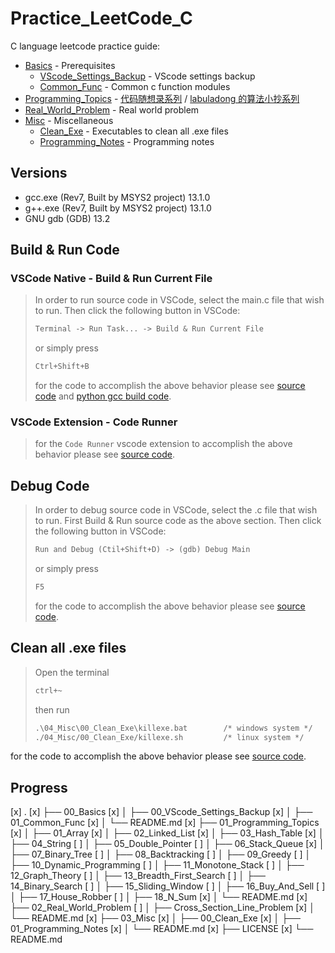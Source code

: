 # Practice_LeetCode_C

C language leetcode practice guide:

- [Basics](00_Basics/) - Prerequisites
  - [VScode_Settings_Backup](00_Basics/00_VScode_Settings_Backup) - VScode settings backup
  - [Common_Func](00_Basics/01_Common_Func/) - Common c function modules
- [Programming_Topics](Programming_Topics/) - [代码随想录系列](https://programmercarl.com/) / [labuladong 的算法小抄系列](https://labuladong.github.io/algo/home/)
- [Real_World_Problem](02_Real_World_Problem/) - Real world problem
- [Misc](03_Misc/) - Miscellaneous
  - [Clean_Exe](03_Misc/00_Clean_Exe/) - Executables to clean all .exe files
  - [Programming_Notes](03_Misc/01_Programming_Notes/) - Programming notes

## Versions

- gcc.exe (Rev7, Built by MSYS2 project) 13.1.0
- g++.exe (Rev7, Built by MSYS2 project) 13.1.0
- GNU gdb (GDB) 13.2

## Build & Run Code

### VSCode Native - Build & Run Current File

> In order to run source code in VSCode, select the main.c file that wish to run. Then click the following button in VSCode:
>
> ```txt
> Terminal -> Run Task... -> Build & Run Current File
> ```
>
> or simply press
>
> ```txt
> Ctrl+Shift+B
> ```
>
> for the code to accomplish the above behavior please see [source code](.vscode/tasks.json) and [python gcc build code](.vscode/build.py).

### VSCode Extension - Code Runner

> for the `Code Runner` vscode extension to accomplish the above behavior please see [source code](.vscode/settings.json).

## Debug Code

> In order to debug source code in VSCode, select the .c file that wish to run.
> First Build & Run source code as the above section.
> Then click the following button in VSCode:
>
> ```txt
> Run and Debug (Ctil+Shift+D) -> (gdb) Debug Main
> ```
>
> or simply press
>
> ```txt
> F5
> ```
>
> for the code to accomplish the above behavior please see [source code](.vscode/launch.json).

## Clean all .exe files

> Open the terminal
>
> ```txt
> ctrl+~
> ```
>
> then run
>
> ```txt
> .\04_Misc\00_Clean_Exe\killexe.bat        /* windows system */
> ./04_Misc/00_Clean_Exe/killexe.sh         /* linux system */
> ```

for the code to accomplish the above behavior please see [source code](./04_Misc/00_Clean_Exe/).

## Progress

[x] .
[x] ├── 00_Basics
[x] │   ├── 00_VScode_Settings_Backup
[x] │   ├── 01_Common_Func
[x] │   └── README.md
[x] ├── 01_Programming_Topics
[x] │   ├── 01_Array
[x] │   ├── 02_Linked_List
[x] │   ├── 03_Hash_Table
[x] │   ├── 04_String
[ ] │   ├── 05_Double_Pointer
[ ] │   ├── 06_Stack_Queue
[x] │   ├── 07_Binary_Tree
[ ] │   ├── 08_Backtracking
[ ] │   ├── 09_Greedy
[ ] │   ├── 10_Dynamic_Programming
[ ] │   ├── 11_Monotone_Stack
[ ] │   ├── 12_Graph_Theory
[ ] │   ├── 13_Breadth_First_Search
[ ] │   ├── 14_Binary_Search
[ ] │   ├── 15_Sliding_Window
[ ] │   ├── 16_Buy_And_Sell
[ ] │   ├── 17_House_Robber
[ ] │   ├── 18_N_Sum
[x] │   └── README.md
[x] ├── 02_Real_World_Problem
[ ] │   ├── Cross_Section_Line_Problem
[x] │   └── README.md
[x] ├── 03_Misc
[x] │   ├── 00_Clean_Exe
[x] │   ├── 01_Programming_Notes
[x] │   └── README.md
[x] ├── LICENSE
[x] └── README.md

